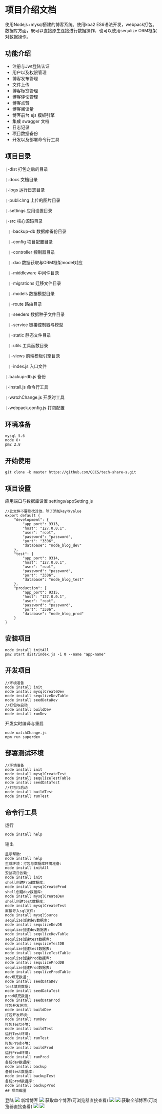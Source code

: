 # 项目介绍文档
使用Nodejs+mysql搭建的博客系统。使用koa2 ES6语法开发，webpack打包。
数据库方面，既可以直接原生连接进行数据操作，也可以使用sequlize ORM框架对数据操作。

## 功能介绍
+ 注册与Jwt登陆认证
+ 用户以及权限管理
+ 博客发布管理
+ 文件上传
+ 博客标签管理
+ 博客评论管理
+ 博客点赞
+ 博客阅读量
+ 博客前台 ejs 模板引擎
+ 集成 swagger 文档
+ 日志记录
+ 项目数据备份
+ 开发以及部署命令行工具

## 项目目录

`|-`dist 打包之后的目录

`|-`docs 文档目录

`|-`logs 运行日志目录

`|-`publicImg 上传的图片目录

`|-`settings 应用设置目录

`|-`src 核心源码目录

&nbsp;&nbsp;&nbsp;`|-`backup-db 数据库备份目录

&nbsp;&nbsp;&nbsp;`|-`config 项目配置目录

&nbsp;&nbsp;&nbsp;`|-`controller 控制器目录

&nbsp;&nbsp;&nbsp;`|-`dao 数据获取与ORM框架model对应

&nbsp;&nbsp;&nbsp;`|-`middleware 中间件目录

&nbsp;&nbsp;&nbsp;`|-`migrations 迁移文件目录

&nbsp;&nbsp;&nbsp;`|-`models 数据模型目录

&nbsp;&nbsp;&nbsp;`|-`route 路由目录

&nbsp;&nbsp;&nbsp;`|-`seeders 数据种子文件目录

&nbsp;&nbsp;&nbsp;`|-`service 链接控制器与模型

&nbsp;&nbsp;&nbsp;`|-`static 静态文件目录

&nbsp;&nbsp;&nbsp;`|-`utils 工具函数目录

&nbsp;&nbsp;&nbsp;`|-`views 前端模板引擎目录

&nbsp;&nbsp;&nbsp;`|-`index.js 入口文件

`|-`backup-db.js 备份

`|-`install.js 命令行工具

`|-`watchChange.js 开发时工具

`|-`webpack.config.js 打包配置


## 环境准备
```
mysql 5.6
node 8+
pm2 2.8

```
## 开始使用 
```
git clone -b master https://github.com/QCCS/tech-share-s.git
```
## 项目设置
应用端口与数据库设置 settings/appSetting.js
```
//此文件不要修改其他，除了添加key与value
export default {
    "development": {
        "app_port": 9313,
        "host": "127.0.0.1",
        "user": "root",
        "password": "password",
        "port": "3306",
        "database": "node_blog_dev"
    },
    "test": {
        "app_port": 9314,
        "host": "127.0.0.1",
        "user": "root",
        "password": "password",
        "port": "3306",
        "database": "node_blog_test"
    },
    "production": {
        "app_port": 9315,
        "host": "127.0.0.1",
        "user": "root",
        "password": "password",
        "port": "3306",
        "database": "node_blog_prod"
    }
}
```
## 安装项目
```
node install initAll
pm2 start dist/index.js -i 0 --name "app-name"
```
## 开发项目
```
//环境准备
node install init
node install mysqlCreateDev
node install sequlizeDevTable
node install seedDataDev
//打包与启动
node install buildDev
node install runDev
```
开发实时编译与重启
```
node watchChange.js
npm run superdev
```
## 部署测试环境
```
//环境准备
node install init
node install mysqlCreateTest
node install sequlizeTestTable
node install seedDataTest
//打包与启动
node install buildTest
node install runTest
```

## 命令行工具
运行

```
node install help
```
输出
```
显示帮助:
node install help
生成环境：打包与数据库环境准备:
node install initAll
安装项目依赖:
node install init
shell创建Prod数据库:
node install mysqlCreateProd
shell创建dev数据库:
node install mysqlCreateDev
shell创建test数据库:
node install mysqlCreateTest
直接导入sql文件:
node install mysqlSource
sequlize创建dev数据库:
node install sequlizeDevDB
sequlize创建dev数据表:
node install sequlizeDevTable
sequlize创建test数据库:
node install sequlizeTestDB
sequlize创建test数据表:
node install sequlizeTestTable
sequlize创建Prod数据库:
node install sequlizeProdDB
sequlize创建Prod数据表:
node install sequlizeProdTable
dev填充数据:
node install seedDataDev
test填充数据:
node install seedDataTest
prod填充数据:
node install seedDataProd
打包开发环境:
node install buildDev
打包开发环境:
node install runDev
打包Test环境:
node install buildTest
运行Test环境:
node install runTest
打包Prod环境:
node install buildProd
运行Prod环境:
node install runProd
备份dev数据库:
node install backup
备份test数据库:
node install backupTest
备份prod数据库:
node install backupProd
## 项目截图
```
登陆
![](https://raw.githubusercontent.com/QCCS/node-blog/master/docs/imgs/login.png)
新增博客
![](https://raw.githubusercontent.com/QCCS/node-blog/master/docs/imgs/create_post.png)
获取单个博客(可浏览器直接查看)
![](https://raw.githubusercontent.com/QCCS/node-blog/master/docs/imgs/get_post.png)
![](https://raw.githubusercontent.com/QCCS/node-blog/master/docs/imgs/post_detail.png)
获取全部博客(可浏览器直接查看)
![](https://raw.githubusercontent.com/QCCS/node-blog/master/docs/imgs/get_all_post.png)
![](https://raw.githubusercontent.com/QCCS/node-blog/master/docs/imgs/post_list.png)